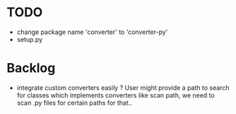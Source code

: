 # TODO

- change package name 'converter' to 'converter-py'
- setup.py


# Backlog
- integrate custom converters easily ? User might provide a path to search for classes which implements converters
  like scan path, we need to scan .py files for certain paths for that..

